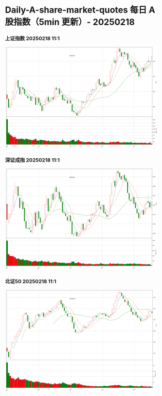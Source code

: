 
# Daily-A-share-market-quotes 每日 A 股指数（5min 更新）- 20250218

### 上证指数 20250218 11:1
![](./fig/2025/2/20250218-sh000001.png)

### 深证成指 20250218 11:1
![](./fig/2025/2/20250218-sz399001.png)

### 北证50 20250218 11:1
![](./fig/2025/2/20250218-bj899050.png)
